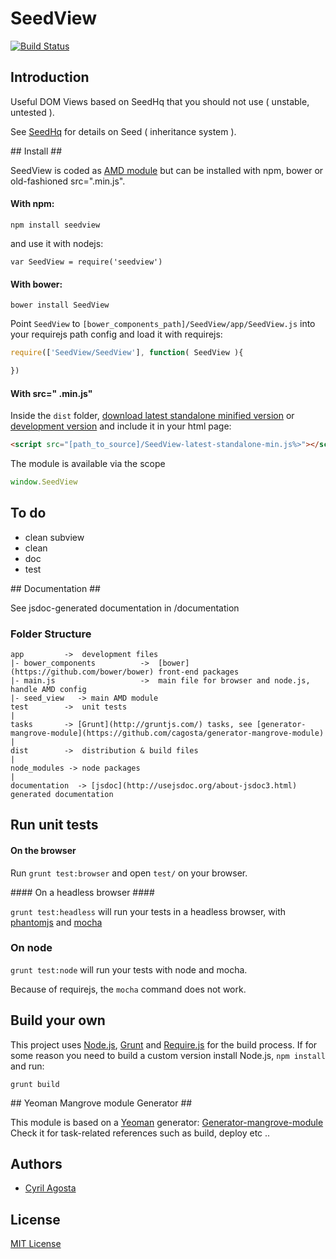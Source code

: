 # SeedView  
[![Build Status](https://secure.travis-ci.org/cagosta/SeedView.png?branch=master)](https://travis-ci.org/cagosta/SeedView)


## Introduction ##
Useful DOM Views based on SeedHq that you should not use ( unstable, untested ).


See [SeedHq](https://github.com/cagosta/SeedHq) for details on Seed ( inheritance system ).  


## Install ##

SeedView is coded as [AMD module](http://requirejs.org/docs/whyamd.html) but can be installed with npm, bower or old-fashioned src=".min.js".

#### With npm: ####

```
npm install seedview
```

and use it with nodejs: 
```
var SeedView = require('seedview')
```

#### With bower: ####

``` 
bower install SeedView
```

Point `SeedView` to `[bower_components_path]/SeedView/app/SeedView.js` into your requirejs path config 
and load it with requirejs:  

```javascript
require(['SeedView/SeedView'], function( SeedView ){

})
```


#### With src=" .min.js" ####


Inside the `dist` folder, [download latest standalone minified version](https://raw.github.com/cagosta/SeedView/master/dist/SeedView-latest-standalone-min.js) or [development version](https://raw.github.com/cagosta/SeedView/master/dist/SeedView-latest-standalone.js) and include it in your html page:

```html
<script src="[path_to_source]/SeedView-latest-standalone-min.js%>"></script>
```

The module is available via the scope 

```javascript
window.SeedView
```

## To do ##

*  clean subview
*  clean 
*  doc 
*  test

## Documentation ##

See jsdoc-generated documentation in /documentation  

### Folder Structure ###

    app         ->  development files
    |- bower_components          ->  [bower](https://github.com/bower/bower) front-end packages
    |- main.js                   ->  main file for browser and node.js, handle AMD config
    |- seed_view   -> main AMD module
    test        ->  unit tests
    |
    tasks       -> [Grunt](http://gruntjs.com/) tasks, see [generator-mangrove-module](https://github.com/cagosta/generator-mangrove-module)
    |
    dist        ->  distribution & build files
    |
    node_modules -> node packages
    |
    documentation  -> [jsdoc](http://usejsdoc.org/about-jsdoc3.html) generated documentation 


## Run unit tests ##

#### On the browser ####

Run `grunt test:browser` and open `test/` on your browser.

#### On a headless browser ####

`grunt test:headless` will run your tests in a headless browser, with [phantomjs](http://phantomjs.org/) and [mocha](http://visionmedia.github.io/mocha/)

### On node ####

`grunt test:node` will run your tests with node and mocha.  

Because of requirejs, the `mocha` command does not work.


## Build your own ##

This project uses [Node.js](http://nodejs.org/), [Grunt](http://gruntjs.com/) and [Require.js](http://requirejs.org/docs/optimization.html) for the build process. If for some reason you need to build a custom version install Node.js, `npm install` and run:

    grunt build

## Yeoman Mangrove module Generator ##

This module is based on a [Yeoman](https://github.com/yeoman/yeoman/wiki/Getting-Started) generator: [Generator-mangrove-module](https://github.com/cagosta/generator-mangrove-module)  
Check it for task-related references such as build, deploy etc ..


## Authors ##
* [Cyril Agosta](https://github.com/cagosta)


## License ##

[MIT License](http://www.opensource.org/licenses/mit-license.php)

